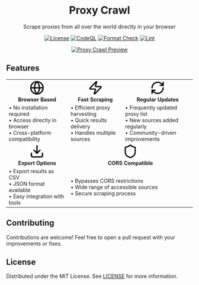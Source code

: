 <div align="center">

# Proxy Crawl
Scrape proxies from all over the world directly in your browser

[![License](https://img.shields.io/github/license/vwh/proxy-crawl?label=License)](https://github.com/vwh/proxy-crawl/blob/main/LICENSE)
[![CodeQL](https://github.com/vwh/proxy-crawl/actions/workflows/codeql.yml/badge.svg)](https://github.com/vwh/proxy-crawl/actions/workflows/codeql.yml)
[![Format Check](https://github.com/vwh/proxy-crawl/actions/workflows/format.yml/badge.svg)](https://github.com/vwh/proxy-crawl/actions/workflows/format.yml)
[![Lint](https://github.com/vwh/proxy-crawl/actions/workflows/lint.yml/badge.svg)](https://github.com/vwh/proxy-crawl/actions/workflows/lint.yml)
</div>

<div align="center">
  <a href="https://vwh.github.io/proxy-crawl/" target="_blank">
      <img src="https://github.com/user-attachments/assets/2d3ce0b3-a061-4e7f-be33-e16d12ecfc75" alt="Proxy Crawl Preview">
  </a>
</div>

## Features

<table>
  <tr>
    <td align="center"><img src="https://raw.githubusercontent.com/lucide-icons/lucide/main/icons/globe.svg" width="40"><br><b>Browser Based</b></td>
    <td align="center"><img src="https://raw.githubusercontent.com/lucide-icons/lucide/main/icons/zap.svg" width="40"><br><b>Fast Scraping</b></td>
    <td align="center"><img src="https://raw.githubusercontent.com/lucide-icons/lucide/main/icons/refresh-cw.svg" width="40"><br><b>Regular Updates</b></td>
  </tr>
  <tr>
    <td>
      • No installation required<br>
      • Access directly in browser<br>
      • Cross-platform compatibility
    </td>
    <td>
      • Efficient proxy harvesting<br>
      • Quick results delivery<br>
      • Handles multiple sources
    </td>
    <td>
      • Frequently updated proxy list<br>
      • New sources added regularly<br>
      • Community-driven improvements
    </td>
  </tr>
  <tr>
    <td align="center"><img src="https://raw.githubusercontent.com/lucide-icons/lucide/main/icons/download.svg" width="40"><br><b>Export Options</b></td>
    <td align="center" colspan="2"><img src="https://raw.githubusercontent.com/lucide-icons/lucide/main/icons/shield.svg" width="40"><br><b>CORS Compatible</b></td>
  </tr>
  <tr>
    <td>
      • Export results as CSV<br>
      • JSON format available<br>
      • Easy integration with tools
    </td>
    <td colspan="2">
      • Bypasses CORS restrictions<br>
      • Wide range of accessible sources<br>
      • Secure scraping process
    </td>
  </tr>
</table>

## Contributing

Contributions are welcome! Feel free to open a pull request with your improvements or fixes.

## License

Distributed under the MIT License. See [LICENSE](https://github.com/vwh/proxy-crawl/blob/main/LICENSE) for more information.
